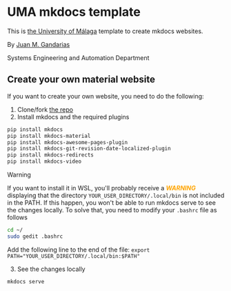 # UMA mkdocs template

This is [the University of Málaga](https://www.uma.es) template to create  mkdocs websites.

By [Juan M. Gandarias](https://jmgandarias.com) 

Systems Engineering and Automation Department

## Create your own material website

If you want to create your own website, you need to do the following:

1. Clone/fork [the repo](https://github.com/jmgandarias/mkdoc_UMA_template)
2. Install mkdocs and the required plugins

```bash
pip install mkdocs
pip install mkdocs-material
pip install mkdocs-awesome-pages-plugin
pip install mkdocs-git-revision-date-localized-plugin
pip install mkdocs-redirects
pip install mkdocs-video
```

> [!WARNING]  
> If you want to install it in WSL, you'll probably receive a <span style="color:orange">**_WARNING_**</span> displaying that the directory `YOUR_USER_DIRECTORY/.local/bin` is not included in the PATH. 
> If this happen, you won't be able to run mkdocs serve to see the changes locally. To solve that, you need to modify your `.bashrc` file as follows
>  ```bash
> cd ~/
> sudo gedit .bashrc
> ```
> Add the following line to the end of the file:
> `export PATH="YOUR_USER_DIRECTORY/.local/bin:$PATH"`

3. See the changes locally
   
```bash
mkdocs serve
```

